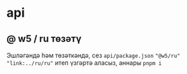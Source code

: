 # api

## @ w5 / ru төзәтү

Эшләгәндә һәм төзәткәндә, сез `api/package.json` `"@w5/ru"` `"link:../ru/ru"` итеп үзгәртә аласыз, аннары `pnpm i`
